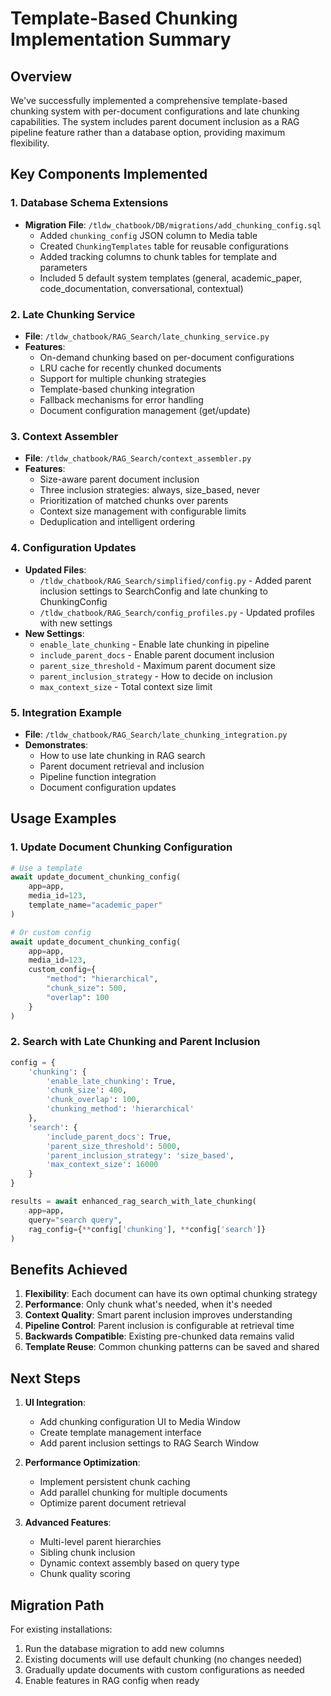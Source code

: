 # Template-Based Chunking Implementation Summary

## Overview
We've successfully implemented a comprehensive template-based chunking system with per-document configurations and late chunking capabilities. The system includes parent document inclusion as a RAG pipeline feature rather than a database option, providing maximum flexibility.

## Key Components Implemented

### 1. Database Schema Extensions
- **Migration File**: `/tldw_chatbook/DB/migrations/add_chunking_config.sql`
  - Added `chunking_config` JSON column to Media table
  - Created `ChunkingTemplates` table for reusable configurations
  - Added tracking columns to chunk tables for template and parameters
  - Included 5 default system templates (general, academic_paper, code_documentation, conversational, contextual)

### 2. Late Chunking Service
- **File**: `/tldw_chatbook/RAG_Search/late_chunking_service.py`
- **Features**:
  - On-demand chunking based on per-document configurations
  - LRU cache for recently chunked documents
  - Support for multiple chunking strategies
  - Template-based chunking integration
  - Fallback mechanisms for error handling
  - Document configuration management (get/update)

### 3. Context Assembler
- **File**: `/tldw_chatbook/RAG_Search/context_assembler.py`
- **Features**:
  - Size-aware parent document inclusion
  - Three inclusion strategies: always, size_based, never
  - Prioritization of matched chunks over parents
  - Context size management with configurable limits
  - Deduplication and intelligent ordering

### 4. Configuration Updates
- **Updated Files**:
  - `/tldw_chatbook/RAG_Search/simplified/config.py` - Added parent inclusion settings to SearchConfig and late chunking to ChunkingConfig
  - `/tldw_chatbook/RAG_Search/config_profiles.py` - Updated profiles with new settings
- **New Settings**:
  - `enable_late_chunking` - Enable late chunking in pipeline
  - `include_parent_docs` - Enable parent document inclusion
  - `parent_size_threshold` - Maximum parent document size
  - `parent_inclusion_strategy` - How to decide on inclusion
  - `max_context_size` - Total context size limit

### 5. Integration Example
- **File**: `/tldw_chatbook/RAG_Search/late_chunking_integration.py`
- **Demonstrates**:
  - How to use late chunking in RAG search
  - Parent document retrieval and inclusion
  - Pipeline function integration
  - Document configuration updates

## Usage Examples

### 1. Update Document Chunking Configuration
```python
# Use a template
await update_document_chunking_config(
    app=app,
    media_id=123,
    template_name="academic_paper"
)

# Or custom config
await update_document_chunking_config(
    app=app,
    media_id=123,
    custom_config={
        "method": "hierarchical",
        "chunk_size": 500,
        "overlap": 100
    }
)
```

### 2. Search with Late Chunking and Parent Inclusion
```python
config = {
    'chunking': {
        'enable_late_chunking': True,
        'chunk_size': 400,
        'chunk_overlap': 100,
        'chunking_method': 'hierarchical'
    },
    'search': {
        'include_parent_docs': True,
        'parent_size_threshold': 5000,
        'parent_inclusion_strategy': 'size_based',
        'max_context_size': 16000
    }
}

results = await enhanced_rag_search_with_late_chunking(
    app=app,
    query="search query",
    rag_config={**config['chunking'], **config['search']}
)
```

## Benefits Achieved

1. **Flexibility**: Each document can have its own optimal chunking strategy
2. **Performance**: Only chunk what's needed, when it's needed
3. **Context Quality**: Smart parent inclusion improves understanding
4. **Pipeline Control**: Parent inclusion is configurable at retrieval time
5. **Backwards Compatible**: Existing pre-chunked data remains valid
6. **Template Reuse**: Common chunking patterns can be saved and shared

## Next Steps

1. **UI Integration**:
   - Add chunking configuration UI to Media Window
   - Create template management interface
   - Add parent inclusion settings to RAG Search Window

2. **Performance Optimization**:
   - Implement persistent chunk caching
   - Add parallel chunking for multiple documents
   - Optimize parent document retrieval

3. **Advanced Features**:
   - Multi-level parent hierarchies
   - Sibling chunk inclusion
   - Dynamic context assembly based on query type
   - Chunk quality scoring

## Migration Path

For existing installations:
1. Run the database migration to add new columns
2. Existing documents will use default chunking (no changes needed)
3. Gradually update documents with custom configurations as needed
4. Enable features in RAG config when ready